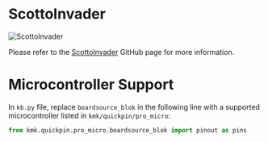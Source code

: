 # ScottoInvader

![ScottoInvader](https://user-images.githubusercontent.com/8194147/196335152-13ac8c44-c60d-4d09-b559-eb24fc87e797.jpg)

Please refer to the [ScottoInvader](https://github.com/joe-scotto/scottokeebs/tree/main/ScottoInvader) GitHub page for more information.

# Microcontroller Support

In `kb.py` file, replace `boardsource_blok` in the following line with a supported microcontroller listed in `kmk/quickpin/pro_micro`:

```python
from kmk.quickpin.pro_micro.boardsource_blok import pinout as pins
```
